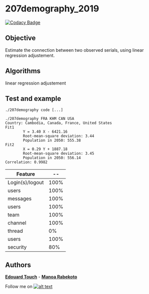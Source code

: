 # 207demography_2019

[![Codacy Badge](https://api.codacy.com/project/badge/Grade/11407a5e8b2f4b45bead96f1b1105b83)](https://app.codacy.com/manual/Eydou/207demography_2019?utm_source=github.com&utm_medium=referral&utm_content=Eydou/207demography_2019&utm_campaign=Badge_Grade_Dashboard)

## Objective

Estimate the connection between two observed serials, using linear regression adjustement.

## Algorithms

linear regression adjustement

## Test and example

    ./207demography code [...]
```
./207demography FRA KHM CAN USA
Country: Cambodia, Canada, France, United States
Fit1
        Y = 3.40 X - 6421.16
        Root-mean-square deviation: 3.44
        Population in 2050: 555.38
Fit2
        X = 0.29 Y + 1887.18
        Root-mean-square deviation: 3.45
        Population in 2050: 556.14
Correlation: 0.9982
```

| Feature | -- |
| --- | --- |
| Login(s)/logout | 100% |
| users | 100% |
| messages | 100% |
| users | 100% |
| team | 100% |
| channel | 100% |
| thread | 0% |
| users | 100% |
| security | 80% |

## Authors
 **[Edouard Touch](https://github.com/Eydou)** - **[Manoa Rabekoto](https://github.com/Twouli)**

[6.1]: http://i.imgur.com/0o48UoR.png (Follow me !)

[1]: https://github.com/Eydou

Follow me on [![alt text][6.1]][1]


